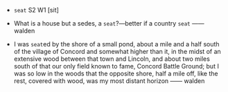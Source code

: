 - `seat` S2 W1 [sit]



-  What is a house but a sedes, a `seat`?﻿—better if a country `seat` —— walden

- I was `seat`ed by the shore of a small pond, about a mile and a half south of the village of Concord and somewhat higher than it, in the midst of an extensive wood between that town and Lincoln, and about two miles south of that our only field known to fame, Concord Battle Ground; but I was so low in the woods that the opposite shore, half a mile off, like the rest, covered with wood, was my most distant horizon —— walden